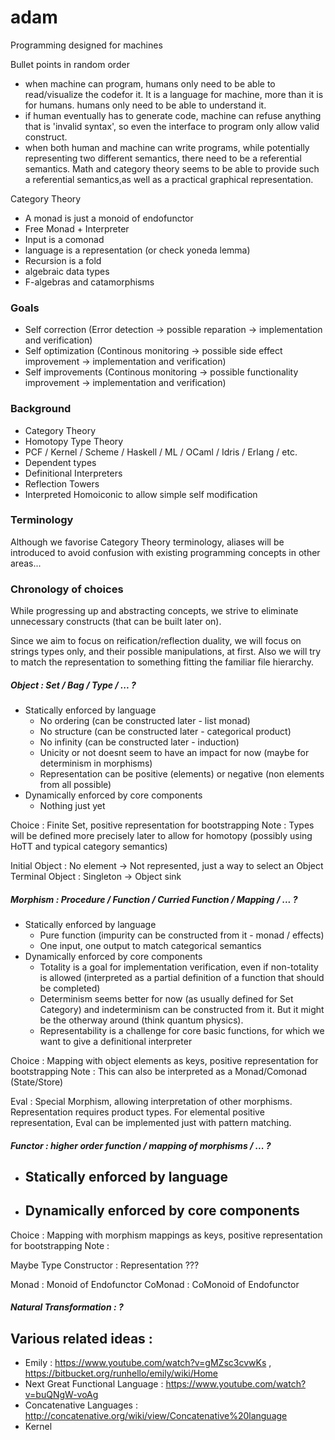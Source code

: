 # adam
Programming designed for machines

Bullet points in random order

- when machine can program, humans only need to be able to read/visualize the codefor it. It is a language for machine, more than it is for humans. humans only need to be able to understand it.
- if human eventually has to generate code, machine can refuse anything that is 'invalid syntax', so even the interface to program only allow valid construct.
- when both human and machine can write programs, while potentially representing two different semantics, there need to be a referential semantics. Math and category theory seems to be able to provide such a referential semantics,as well as a practical graphical representation.


Category Theory

- A monad is just a monoid of endofunctor
- Free Monad + Interpreter
- Input is a comonad
- language is a representation (or check yoneda lemma)
- Recursion is a fold
- algebraic data types
- F-algebras and catamorphisms



### Goals

 - Self correction (Error detection -> possible reparation -> implementation and verification)
 - Self optimization (Continous monitoring -> possible side effect improvement -> implementation and verification)
 - Self improvements (Continous monitoring -> possible functionality improvement -> implementation and verification)
 
### Background

 - Category Theory
 - Homotopy Type Theory
 - PCF / Kernel / Scheme / Haskell / ML / OCaml / Idris / Erlang / etc.
 - Dependent types
 - Definitional Interpreters
 - Reflection Towers
 - Interpreted Homoiconic to allow simple self modification 
 
### Terminology

Although we favorise Category Theory terminology, aliases will be introduced to avoid confusion with existing programming concepts in other areas...
 
### Chronology of choices

While progressing up and abstracting concepts, we strive to eliminate unnecessary constructs (that can be built later on).

Since we aim to focus on reification/reflection duality, we will focus on strings types only, and their possible manipulations, at first.
Also we will try to match the representation to something fitting the familiar file hierarchy.

##### Object : Set / Bag / Type / ... ? 

 - Statically enforced by language
   - No ordering (can be constructed later - list monad)
   - No structure (can be constructed later - categorical product)
   - No infinity (can be constructed later - induction)
   - Unicity or not doesnt seem to have an impact for now (maybe for determinism in morphisms)
   - Representation can be positive (elements) or negative (non elements from all possible)
 - Dynamically enforced by core components
   - Nothing just yet
 
 Choice : Finite Set, positive representation for bootstrapping
 Note : Types will be defined more precisely later to allow for homotopy (possibly using HoTT and typical category semantics)
 
 
 Initial Object : No element -> Not represented, just a way to select an Object
 Terminal Object : Singleton -> Object sink


##### Morphism : Procedure / Function / Curried Function / Mapping / ... ?

 - Statically enforced by language
   - Pure function (impurity can be constructed from it - monad / effects)
   - One input, one output to match categorical semantics
 - Dynamically enforced by core components
   - Totality is a goal for implementation verification, even if non-totality is allowed (interpreted as a partial definition of a function that should be completed)
   - Determinism seems better for now (as usually defined for Set Category) and indeterminism can be constructed from it. But it might be the otherway around (think quantum physics).
   - Representability is a challenge for core basic functions, for which we want to give a definitional interpreter
 
 Choice : Mapping with object elements as keys, positive representation for bootstrapping
 Note : This can also be interpreted as a Monad/Comonad (State/Store)
 
 Eval : Special Morphism, allowing interpretation of other morphisms. Representation requires product types. For elemental positive representation, Eval can be implemented just with pattern matching.
 
 
##### Functor : higher order function / mapping of morphisms / ... ?

 - Statically enforced by language
   - 
 - Dynamically enforced by core components
   - 

 Choice : Mapping with morphism mappings as keys, positive representation for bootstrapping
 Note : 
 
 Maybe Type Constructor : Representation ??? 
 
 Monad : Monoid of Endofunctor
 CoMonad : CoMonoid of Endofunctor
 
 ##### Natural Transformation : ?


 ## Various related ideas : 
 
 - Emily : https://www.youtube.com/watch?v=gMZsc3cvwKs , https://bitbucket.org/runhello/emily/wiki/Home
 - Next Great Functional Language : https://www.youtube.com/watch?v=buQNgW-voAg
 - Concatenative Languages : http://concatenative.org/wiki/view/Concatenative%20language
 - Kernel 